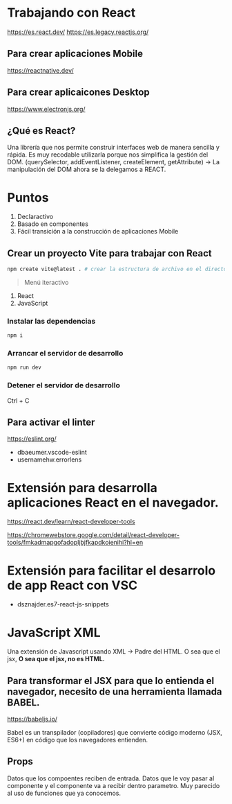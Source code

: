 # Trabajando con React
<https://es.react.dev/>
<https://es.legacy.reactjs.org/>

## Para crear aplicaciones Mobile
<https://reactnative.dev/>

## Para crear aplicaicones Desktop
<https://www.electronjs.org/>

## ¿Qué es React?
Una librería que nos permite construir interfaces web de manera sencilla y rápida. Es muy recodable utilizarla porque nos simplifica la gestión del DOM. (querySelector, addEventListener, createElement, getAttribute) -> La manipulación del DOM ahora se la delegamos a REACT.

# Puntos 

1. Declaractivo
2. Basado en componentes
3. Fácil transición a la construcción de aplicaciones Mobile

## Crear un proyecto Vite para trabajar con React

```sh
npm create vite@latest . # crear la estructura de archivo en el directorio actual.
```
> Menú iteractivo

1. React
2. JavaScript

### Instalar las dependencias 

```sh
npm i
```

### Arrancar el servidor de desarrollo

```sh
npm run dev
```

### Detener el servidor de desarrollo

Ctrl + C

## Para activar el linter 

<https://eslint.org/>

* dbaeumer.vscode-eslint
* usernamehw.errorlens


# Extensión para desarrolla aplicaciones React en el navegador.

<https://react.dev/learn/react-developer-tools>

<https://chromewebstore.google.com/detail/react-developer-tools/fmkadmapgofadopljbjfkapdkoienihi?hl=en>

# Extensión para facilitar el desarrolo de app React con VSC

* dsznajder.es7-react-js-snippets

# JavaScript XML 
Una extensión de Javascript usando XML -> Padre del HTML.
O sea que el jsx, 
**O sea que el jsx, no es HTML.**

## Para transformar el JSX para que lo entienda el navegador, necesito de una herramienta llamada BABEL. 

<https://babeljs.io/>

Babel es un transpilador (copiladores) que convierte código moderno (JSX, ES6+) en código que los navegadores entienden.

## Props

Datos que los compoentes reciben de entrada. Datos que le voy pasar al componente y el componente va a recibir dentro parametro. Muy parecido al uso de funciones que ya conocemos.